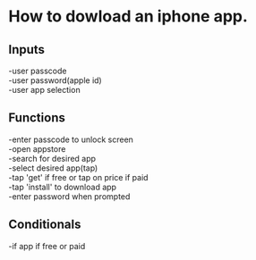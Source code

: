 # How to dowload an iphone app.

## Inputs
  -user passcode<br>
  -user password(apple id)<br>
  -user app selection
  
## Functions
  -enter passcode to unlock screen<br>
  -open appstore<br>
  -search for desired app<br>
  -select desired app(tap)<br>
  -tap 'get' if free or tap on price if paid<br>
  -tap 'install' to download app<br>
  -enter password when prompted
  
## Conditionals
  -if app if free or paid 
 
  
  


